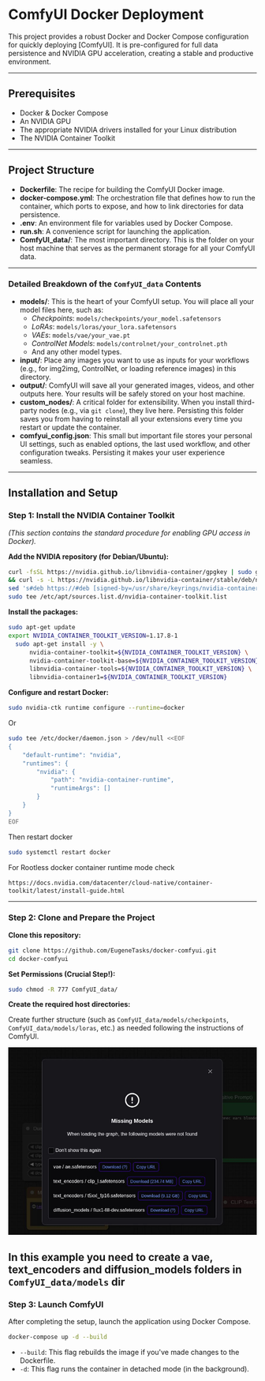 # ComfyUI Docker Deployment

This project provides a robust Docker and Docker Compose configuration for quickly deploying [ComfyUI]. It is pre-configured for full data persistence and NVIDIA GPU acceleration, creating a stable and productive environment.

---

## Prerequisites

- Docker & Docker Compose
- An NVIDIA GPU
- The appropriate NVIDIA drivers installed for your Linux distribution
- The NVIDIA Container Toolkit

---

## Project Structure

- **Dockerfile**: The recipe for building the ComfyUI Docker image.
- **docker-compose.yml**: The orchestration file that defines how to run the container, which ports to expose, and how to link directories for data persistence.
- **.env**: An environment file for variables used by Docker Compose.
- **run.sh**: A convenience script for launching the application.
- **ComfyUI_data/**: The most important directory. This is the folder on your host machine that serves as the permanent storage for all your ComfyUI data.

---

### Detailed Breakdown of the `ComfyUI_data` Contents

- **models/**: This is the heart of your ComfyUI setup. You will place all your model files here, such as:
  - *Checkpoints*: `models/checkpoints/your_model.safetensors`
  - *LoRAs*: `models/loras/your_lora.safetensors`
  - *VAEs*: `models/vae/your_vae.pt`
  - *ControlNet Models*: `models/controlnet/your_controlnet.pth`
  - And any other model types.
- **input/**: Place any images you want to use as inputs for your workflows (e.g., for img2img, ControlNet, or loading reference images) in this directory.
- **output/**: ComfyUI will save all your generated images, videos, and other outputs here. Your results will be safely stored on your host machine.
- **custom_nodes/**: A critical folder for extensibility. When you install third-party nodes (e.g., via `git clone`), they live here. Persisting this folder saves you from having to reinstall all your extensions every time you restart or update the container.
- **comfyui_config.json**: This small but important file stores your personal UI settings, such as enabled options, the last used workflow, and other configuration tweaks. Persisting it makes your user experience seamless.

---

## Installation and Setup

### Step 1: Install the NVIDIA Container Toolkit

*(This section contains the standard procedure for enabling GPU access in Docker).*

**Add the NVIDIA repository (for Debian/Ubuntu):**

```bash
curl -fsSL https://nvidia.github.io/libnvidia-container/gpgkey | sudo gpg --dearmor -o /usr/share/keyrings/nvidia-container-toolkit-keyring.gpg \
&& curl -s -L https://nvidia.github.io/libnvidia-container/stable/deb/nvidia-container-toolkit.list | \
sed 's#deb https://#deb [signed-by=/usr/share/keyrings/nvidia-container-toolkit-keyring.gpg] https://#g' | \
sudo tee /etc/apt/sources.list.d/nvidia-container-toolkit.list
```

**Install the packages:**

```bash
sudo apt-get update
export NVIDIA_CONTAINER_TOOLKIT_VERSION=1.17.8-1
  sudo apt-get install -y \
      nvidia-container-toolkit=${NVIDIA_CONTAINER_TOOLKIT_VERSION} \
      nvidia-container-toolkit-base=${NVIDIA_CONTAINER_TOOLKIT_VERSION} \
      libnvidia-container-tools=${NVIDIA_CONTAINER_TOOLKIT_VERSION} \
      libnvidia-container1=${NVIDIA_CONTAINER_TOOLKIT_VERSION}
```

**Configure and restart Docker:**

```bash
sudo nvidia-ctk runtime configure --runtime=docker
```

Or 

```bash
sudo tee /etc/docker/daemon.json > /dev/null <<EOF
{
    "default-runtime": "nvidia",
    "runtimes": {
        "nvidia": {
            "path": "nvidia-container-runtime",
            "runtimeArgs": []
        }
    }
}
EOF
```

Then restart docker 

```bash
sudo systemctl restart docker
```

For Rootless docker container runtime mode check 

```url
https://docs.nvidia.com/datacenter/cloud-native/container-toolkit/latest/install-guide.html
```  

---

### Step 2: Clone and Prepare the Project

**Clone this repository:**

```bash
git clone https://github.com/EugeneTasks/docker-comfyui.git
cd docker-comfyui
```

**Set Permissions (Crucial Step!):**

```bash
sudo chmod -R 777 ComfyUI_data/
```

**Create the required host directories:**

Create further structure (such as `ComfyUI_data/models/checkpoints`, `ComfyUI_data/models/loras`, etc.) as needed following the instructions of ComfyUI.

![](README_IMG/MissingModels.png)

In this example you need to create a vae, text_encoders and diffusion_models folders in `ComfyUI_data/models` dir
---

### Step 3: Launch ComfyUI

After completing the setup, launch the application using Docker Compose.

```bash
docker-compose up -d --build
```

- `--build`: This flag rebuilds the image if you've made changes to the Dockerfile.
- `-d`: This flag runs the container in detached mode (in the background).

